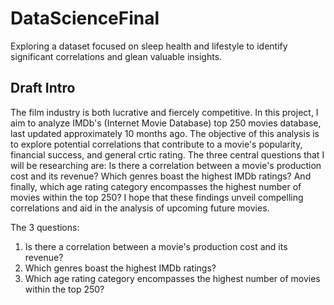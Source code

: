# DataScienceFinal
 Exploring a dataset focused on sleep health and lifestyle to identify significant correlations and glean valuable insights.
 
## Draft Intro
The film industry is both lucrative and fiercely competitive. In this project, I aim to analyze IMDb's (Internet Movie Database) top 250 movies database, last updated approximately 10 months ago. The objective of this analysis is to explore potential correlations that contribute to a movie's popularity, financial success, and general crtic rating. The three central questions that I will be researching are: Is there a correlation between a movie's production cost and its revenue? Which genres boast the highest IMDb ratings? And finally, which age rating category encompasses the highest number of movies within the top 250? I hope that these findings unveil compelling correlations and aid in the analysis of upcoming future movies.

The 3 questions:
1. Is there a correlation between a movie's production cost and its revenue?
2. Which genres boast the highest IMDb ratings?
3. Which age rating category encompasses the highest number of movies within the top 250?

